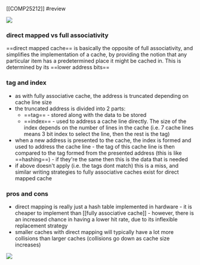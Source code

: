 [[COMP25212]]
#review

![](https://i.imgur.com/z9PlkVx.png)


### direct mapped vs full associativity
==direct mapped cache== is basically the opposite of full associativity, and simplifies the implementation of a cache, by providing the notion that any particular item has a predetermined place it might be cached in. This is determined by its ==lower address bits==

### tag and index
- as with fully associative cache, the address is truncated depending on cache line size
- the truncated address is divided into 2 parts:
	- ==tag== - stored along with the data to be stored
	- ==index== - used to address a cache line directly. The size of the index depends on the number of lines in the cache (i.e. 7 cache lines means 3 bit index to select the line, then the rest is the tag)
- when a new address is presented to the cache, the index is formed and used to address the cache line - the tag of this cache line is then compared to the tag formed from the presented address (this is like ==hashing==) - if they're the same then this is the data that is needed
- if above doesn't apply (i.e. the tags dont match) this is a miss, and similar writing strategies to fully associative caches exist for direct mapped cache

### pros and cons
- direct mapping is really just a hash table implemented in hardware - it is cheaper to implement than [[fully associative cache]] - however, there is an increased chance in having a lower hit rate, due to its inflexible replacement strategy
- smaller caches with direct mapping will typically have a lot more collisions than larger caches (collisions go down as cache size increases)

![](https://i.imgur.com/dtIrkhF.png)
